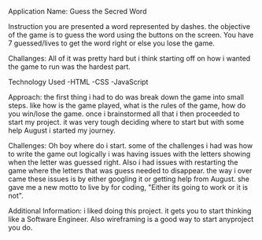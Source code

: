 <!-- /*
# ApplicationName
## Concept: 
Explain the concept of the application or game. Include instructions and how to win/lose.
## Wireframes:
## Technologies Used:
    - HTML
    - CSS 
    - FontAwesome 
    - JavaScript
## Approach: 
Explain your approach to develop the app/game
## Challenges: 
List any challenges and how you overcame them
Indicate any outstanding problems
## Additional information:
Add anything else you would like us to know 
## App Demo 
Link to GitHub project (i.e. - username.github.io)
*/ -->

Application Name: Guess the Secred Word

Instruction
    you are presented a word represented by dashes. the objective of the game is to guess the word using the buttons on the screen. You have 7 guessed/lives to get the word right or else you lose the game.

Challanges: All of it was pretty hard but i think starting off on how i wanted the game to run was the hardest part.

Technology Used
    -HTML
    -CSS
    -JavaScript

Approach: the first thing i had to do was break down the game into small steps. like how is the game played, what is the rules of the game, how do you win/lose the game. once i brainstormed all that i then proceeded to start my project. it was very tough deciding where to start but with some help August i started my journey.

Challenges: Oh boy where do i start. some of the challenges i had was how to write the game out logically i was having issues with the letters showing when the letter was guessed right. Also i had issues with restarting the game where the letters that was guess needed to disappear. the way i over came these issues is by either googling it or getting help from August. she gave me a new motto to live by for coding, "Either its going to work or it is not".

Additional Information: i liked doing this project. it gets you to start thinking like a Software Engineer. Also wireframing is a good way to start anyproject you do. 